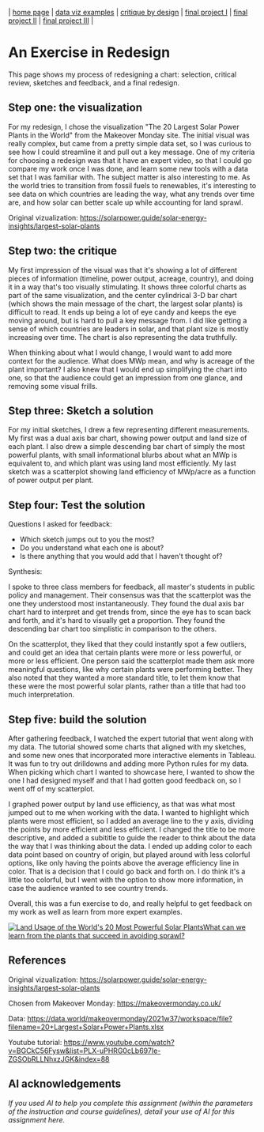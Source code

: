 | [home page](https://cmustudent.github.io/tswd-portfolio-templates/) | [data viz examples](dataviz-examples) | [critique by design](critique-by-design) | [final project I](final-project-part-one) | [final project II](final-project-part-two) | [final project III](final-project-part-three) |

# An Exercise in Redesign

This page shows my process of redesigning a chart: selection, critical review, sketches and feedback, and a final redesign.

## Step one: the visualization

For my redesign, I chose the visualization "The 20 Largest Solar Power Plants in the World" from the Makeover Monday site. The initial visual was really complex, but came from a pretty simple data set, so I was curious to see how I could streamline it and pull out a key message. One of my criteria for choosing a redesign was that it have an expert video, so that I could go compare my work once I was done, and learn some new tools with a data set that I was familiar with. The subject matter is also interesting to me. As the world tries to transition from fossil fuels to renewables, it's interesting to see data on which countries are leading the way, what any trends over time are, and how solar can better scale up while accounting for land sprawl. 

Original vizualization: https://solarpower.guide/solar-energy-insights/largest-solar-plants

## Step two: the critique

My first impression of the visual was that it's showing a lot of different pieces of information (timeline, power output, acreage, country), and doing it in a way that's too visually stimulating. It shows three colorful charts as part of the same visualization, and the center cylindrical 3-D bar chart (which shows the main message of the chart, the largest solar plants) is difficult to read. It ends up being a lot of eye candy and keeps the eye moving around, but is hard to pull a key message from. I did like getting a sense of which countries are leaders in solar, and that plant size is mostly increasing over time. The chart is also representing the data truthfully. 

When thinking about what I would change, I would want to add more context for the audience. What does MWp mean, and why is acreage of the plant important? I also knew that I would end up simplifying the chart into one, so that the audience could get an impression from one glance, and removing some visual frills. 

## Step three: Sketch a solution

For my initial sketches, I drew a few representing different measurements. My first was a dual axis bar chart, showing power output and land size of each plant. I also drew a simple descending bar chart of simply the most powerful plants, with small informational blurbs about what an MWp is equivalent to, and which plant was using land most efficiently. My last sketch was a scatterplot showing land efficiency of MWp/acre as a function of power output per plant.

## Step four: Test the solution

Questions I asked for feedback:

- Which sketch jumps out to you the most?
- Do you understand what each one is about?
- Is there anything that you would add that I haven't thought of?

Synthesis: 

I spoke to three class members for feedback, all master's students in public policy and management. Their consensus was that the scatterplot was the one they understood most instantaneously. They found the dual axis bar chart hard to interpret and get trends from, since the eye has to scan back and forth, and it's hard to visually get a proportion. They found the descending bar chart too simplistic in comparison to the others. 

On the scatterplot, they liked that they could instantly spot a few outliers, and could get an idea that certain plants were more or less powerful, or more or less efficient. One person said the scatterplot made them ask more meaningful questions, like why certain plants were performing better. They also noted that they wanted a more standard title, to let them know that these were the most powerful solar plants, rather than a title that had too much interpretation.

## Step five: build the solution

After gathering feedback, I watched the expert tutorial that went along with my data. The tutorial showed some charts that aligned with my sketches, and some new ones that incorporated more interactive elements in Tableau. It was fun to try out drilldowns and adding more Python rules for my data. When picking which chart I wanted to showcase here, I wanted to show the one I had designed myself and that I had gotten good feedback on, so I went off of my scatterplot.

I graphed power output by land use efficiency, as that was what most jumped out to me when working with the data. I wanted to highlight which plants were most efficient, so I added an average line to the y axis, dividing the points by more efficient and less efficient. I changed the title to be more descriptive, and added a subititle to guide the reader to think about the data the way that I was thinking about the data. I ended up adding color to each data point based on country of origin, but played around with less colorful options, like only having the points above the average efficiency line in color. That is a decision that I could go back and forth on. I do think it's a little too colorful, but I went with the option to show more information, in case the audience wanted to see country trends.

Overall, this was a fun exercise to do, and really helpful to get feedback on my work as well as learn from more expert examples. 

<div class='tableauPlaceholder' id='viz1758242024949' style='position: relative'><noscript><a href='#'><img alt='Land Usage of the World&#39;s 20 Most Powerful Solar PlantsWhat can we learn from the plants that succeed in avoiding sprawl? ' src='https:&#47;&#47;public.tableau.com&#47;static&#47;images&#47;6F&#47;6FMQ3PRGQ&#47;1_rss.png' style='border: none' /></a></noscript><object class='tableauViz'  style='display:none;'><param name='host_url' value='https%3A%2F%2Fpublic.tableau.com%2F' /> <param name='embed_code_version' value='3' /> <param name='path' value='shared&#47;6FMQ3PRGQ' /> <param name='toolbar' value='yes' /><param name='static_image' value='https:&#47;&#47;public.tableau.com&#47;static&#47;images&#47;6F&#47;6FMQ3PRGQ&#47;1.png' /> <param name='animate_transition' value='yes' /><param name='display_static_image' value='yes' /><param name='display_spinner' value='yes' /><param name='display_overlay' value='yes' /><param name='display_count' value='yes' /><param name='language' value='en-US' /><param name='filter' value='publish=yes' /></object></div>                
<script type='text/javascript'>                    
  var divElement = document.getElementById('viz1758242024949');                    
  var vizElement = divElement.getElementsByTagName('object')[0];                    
  vizElement.style.width='100%';vizElement.style.height=(divElement.offsetWidth*0.75)+'px';                    
  var scriptElement = document.createElement('script');                    
  scriptElement.src = 'https://public.tableau.com/javascripts/api/viz_v1.js';                    
  vizElement.parentNode.insertBefore(scriptElement, vizElement);                
</script>

## References

Original vizualization: https://solarpower.guide/solar-energy-insights/largest-solar-plants

Chosen from Makeover Monday: https://makeovermonday.co.uk/

Data: https://data.world/makeovermonday/2021w37/workspace/file?filename=20+Largest+Solar+Power+Plants.xlsx

Youtube tutorial: https://www.youtube.com/watch?v=BGCkC56Fysw&list=PLX-uPHRG0cLb697Ie-ZGSObRLLNhxzJGK&index=88


## AI acknowledgements
_If you used AI to help you complete this assignment (within the parameters of the instruction and course guidelines), detail your use of AI for this assignment here._

